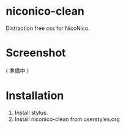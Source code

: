 # niconico-clean
Distraction free css for NicoNico.

# Screenshot
( 準備中 )

# Installation
1. Install stylus.
2. Install niconico-clean from userstyles.org
